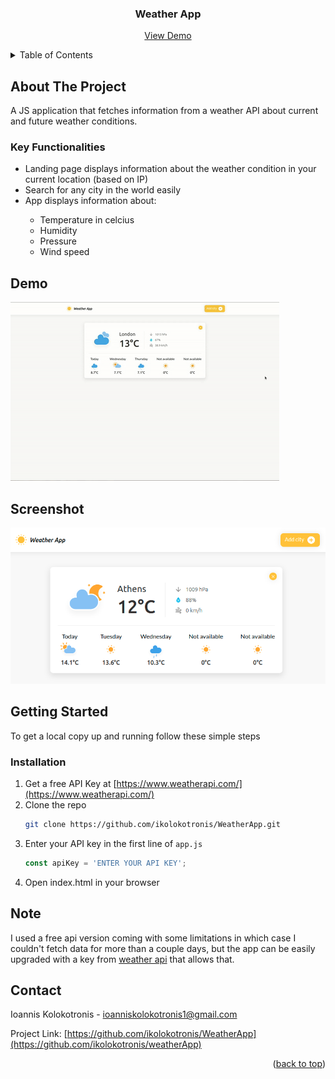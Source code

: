 <div id="top"></div>

<h3 align="center">Weather App</h3>

  <p align="center">
    <a href="#demo">View Demo</a>
  </p>
</div>



<!-- TABLE OF CONTENTS -->
<details>
  <summary>Table of Contents</summary>
  <ol>
    <li>
      <a href="#about-the-project">About The Project</a>
    </li>
    <li>
      <a href="#key-functionalities">Key Functionalities</a>
    </li>
    <li>
      <a href="#getting-started">Getting Started</a>
      <ul>
        <li><a href="#installation">Installation</a></li>
      </ul>
    </li>
    <li><a href="#contact">Contact</a></li>
  </ol>
</details>



<!-- ABOUT THE PROJECT -->
## About The Project

A JS application that fetches information from a weather API  about current and future weather conditions.   


### Key Functionalities
<ul>
  <li>Landing page displays information about the weather condition in your current location (based on IP)</li>
  <li>Search for any city in the world easily</li>
  <li>App displays information about: </li>
  <ul>
    <li>Temperature in celcius</li>
    <li>Humidity</li>
    <li>Pressure</li>
    <li>Wind speed</li>
  </ul>
</ul>


## Demo

![App gif demo](gifs/Demo.gif)

## Screenshot

![App screenshot](images/landingpage.png)

<!-- GETTING STARTED -->
## Getting Started

To get a local copy up and running follow these simple steps

### Installation

1. Get a free API Key at [https://www.weatherapi.com/](https://www.weatherapi.com/)
2. Clone the repo
   ```sh
   git clone https://github.com/ikolokotronis/WeatherApp.git
   ```
3. Enter your API key in the first line of `app.js`
   ```js
   const apiKey = 'ENTER YOUR API KEY';
   ```
4. Open index.html in your browser


## Note
I used a free api version coming with some limitations in which case I couldn't fetch data for more than a couple days, but the app can be easily upgraded with a key from [weather api](https://www.weatherapi.com/) that allows that.

<!-- CONTACT -->

## Contact
Ioannis Kolokotronis - ioanniskolokotronis1@gmail.com

Project Link: [https://github.com/ikolokotronis/WeatherApp](https://github.com/ikolokotronis/weatherApp)

<p align="right">(<a href="#top">back to top</a>)</p>
